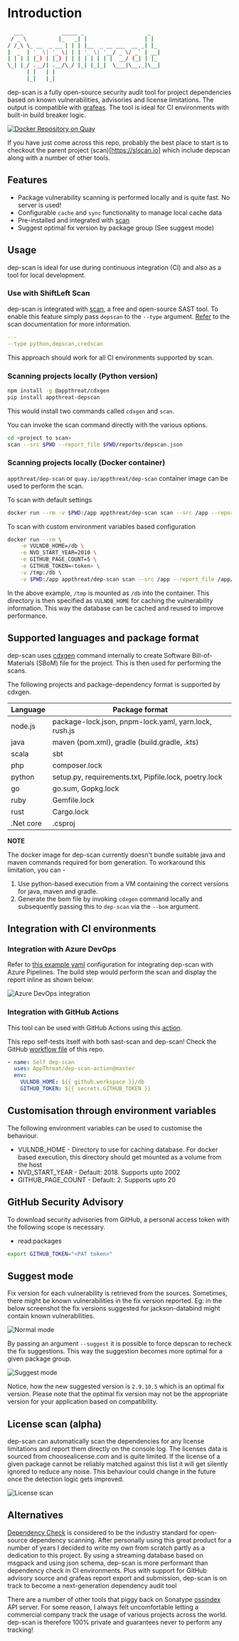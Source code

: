 # Introduction

```bash
  ___            _____ _                    _
 / _ \          |_   _| |                  | |
/ /_\ \_ __  _ __ | | | |__  _ __ ___  __ _| |_
|  _  | '_ \| '_ \| | | '_ \| '__/ _ \/ _` | __|
| | | | |_) | |_) | | | | | | | |  __/ (_| | |_
\_| |_/ .__/| .__/\_/ |_| |_|_|  \___|\__,_|\__|
      | |   | |
      |_|   |_|
```

dep-scan is a fully open-source security audit tool for project dependencies based on known vulnerabilities, advisories and license limitations. The output is compatible with [grafeas](https://github.com/grafeas/grafeas). The tool is ideal for CI environments with built-in build breaker logic.

[![Docker Repository on Quay](https://quay.io/repository/appthreat/dep-scan/status "Docker Repository on Quay")](https://quay.io/repository/appthreat/dep-scan)

If you have just come across this repo, probably the best place to start is to checkout the parent project (scan)[https://slscan.io] which include depscan along with a number of other tools.

## Features

- Package vulnerability scanning is performed locally and is quite fast. No server is used!
- Configurable `cache` and `sync` functionality to manage local cache data
- Pre-installed and integrated with [scan](https://github.com/ShiftLeftSecurity/sast-scan)
- Suggest optimal fix version by package group (See suggest mode)

## Usage

dep-scan is ideal for use during continuous integration (CI) and also as a tool for local development.

### Use with ShiftLeft Scan

dep-scan is integrated with [scan](https://github.com/ShiftLeftSecurity/sast-scan), a free and open-source SAST tool. To enable this feature simply pass `depscan` to the `--type` argument. [Refer](https://slscan.io) to the scan documentation for more information.

```yaml
---
--type python,depscan,credscan
```

This approach should work for all CI environments supported by scan.

### Scanning projects locally (Python version)

```bash
npm install -g @appthreat/cdxgen
pip install appthreat-depscan
```

This would install two commands called `cdxgen` and `scan`.

You can invoke the scan command directly with the various options.

```bash
cd <project to scan>
scan --src $PWD --report_file $PWD/reports/depscan.json
```

### Scanning projects locally (Docker container)

`appthreat/dep-scan` or `quay.io/appthreat/dep-scan` container image can be used to perform the scan.

To scan with default settings

```bash
docker run --rm -v $PWD:/app appthreat/dep-scan scan --src /app --report_file /app/reports/depscan.json
```

To scan with custom environment variables based configuration

```bash
docker run --rm \
    -e VULNDB_HOME=/db \
    -e NVD_START_YEAR=2010 \
    -e GITHUB_PAGE_COUNT=5 \
    -e GITHUB_TOKEN=<token> \
    -v /tmp:/db \
    -v $PWD:/app appthreat/dep-scan scan --src /app --report_file /app/reports/depscan.json
```

In the above example, `/tmp` is mounted as `/db` into the container. This directory is then specified as `VULNDB_HOME` for caching the vulnerability information. This way the database can be cached and reused to improve performance.

## Supported languages and package format

dep-scan uses [cdxgen](https://github.com/AppThreat/cdxgen) command internally to create Software Bill-of-Materials (SBoM) file for the project. This is then used for performing the scans.

The following projects and package-dependency format is supported by cdxgen.

| Language  | Package format                                        |
| --------- | ----------------------------------------------------- |
| node.js   | package-lock.json, pnpm-lock.yaml, yarn.lock, rush.js |
| java      | maven (pom.xml), gradle (build.gradle, .kts)          |
| scala     | sbt                                                   |
| php       | composer.lock                                         |
| python    | setup.py, requirements.txt, Pipfile.lock, poetry.lock |
| go        | go.sum, Gopkg.lock                                    |
| ruby      | Gemfile.lock                                          |
| rust      | Cargo.lock                                            |
| .Net core | .csproj                                               |

**NOTE**

The docker image for dep-scan currently doesn't bundle suitable java and maven commands required for bom generation. To workaround this limitation, you can -

1. Use python-based execution from a VM containing the correct versions for java, maven and gradle.
2. Generate the bom file by invoking `cdxgen` command locally and subsequently passing this to `dep-scan` via the `--bom` argument.

## Integration with CI environments

### Integration with Azure DevOps

Refer to [this example yaml](https://github.com/AppThreat/WebGoat/blob/develop/azure-pipelines.yml#L33) configuration for integrating dep-scan with Azure Pipelines. The build step would perform the scan and display the report inline as shown below:

![Azure DevOps integration](docs/dep-scan-azure.png)

### Integration with GitHub Actions

This tool can be used with GitHub Actions using this [action](https://github.com/marketplace/actions/dep-scan).

This repo self-tests itself with both sast-scan and dep-scan! Check the GitHub [workflow file](https://github.com/AppThreat/dep-scan/blob/master/.github/workflows/pythonapp.yml) of this repo.

```yaml
- name: Self dep-scan
  uses: AppThreat/dep-scan-action@master
  env:
    VULNDB_HOME: ${{ github.workspace }}/db
    GITHUB_TOKEN: ${{ secrets.GITHUB_TOKEN }}
```

## Customisation through environment variables

The following environment variables can be used to customise the behaviour.

- VULNDB_HOME - Directory to use for caching database. For docker based execution, this directory should get mounted as a volume from the host
- NVD_START_YEAR - Default: 2018. Supports upto 2002
- GITHUB_PAGE_COUNT - Default: 2. Supports upto 20

## GitHub Security Advisory

To download security advisories from GitHub, a personal access token with the following scope is necessary.

- read:packages

```bash
export GITHUB_TOKEN="<PAT token>"
```

## Suggest mode

Fix version for each vulnerability is retrieved from the sources. Sometimes, there might be known vulnerabilities in the fix version reported. Eg: in the below screenshot the fix versions suggested for jackson-databind might contain known vulnerabilities.

![Normal mode](docs/depscan-normal.png)

By passing an argument `--suggest` it is possible to force depscan to recheck the fix suggestions. This way the suggestion becomes more optimal for a given package group.

![Suggest mode](docs/depscan-suggest.png)

Notice, how the new suggested version is `2.9.10.5` which is an optimal fix version. Please note that the optimal fix version may not be the appropriate version for your application based on compatibility.

## License scan (alpha)

dep-scan can automatically scan the dependencies for any license limitations and report them directly on the console log. The licenses data is sourced from choosealicense.com and is quite limited. If the license of a given package cannot be reliably matched against this list it will get silently ignored to reduce any noise. This behaviour could change in the future once the detection logic gets improved.

![License scan](docs/license-scan.png)

## Alternatives

[Dependency Check](https://github.com/jeremylong/DependencyCheck) is considered to be the industry standard for open-source dependency scanning. After personally using this great product for a number of years I decided to write my own from scratch partly as a dedication to this project. By using a streaming database based on msgpack and using json schema, dep-scan is more performant than dependency check in CI environments. Plus with support for GitHub advisory source and grafeas report export and submission, dep-scan is on track to become a next-generation dependency audit tool

There are a number of other tools that piggy back on Sonatype [ossindex](https://ossindex.sonatype.org/) API server. For some reason, I always felt uncomfortable letting a commercial company track the usage of various projects across the world. dep-scan is therefore 100% private and guarantees never to perform any tracking!
